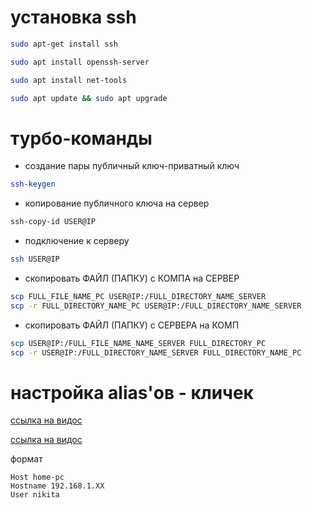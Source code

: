 # установка ssh

```bash
sudo apt-get install ssh
```

```bash
sudo apt install openssh-server
```

```bash
sudo apt install net-tools
```

```bash
sudo apt update && sudo apt upgrade
```

# турбо-команды

* создание пары публичный ключ-приватный ключ

```bash
ssh-keygen
```

* копирование публичного ключа на сервер

```bash
ssh-copy-id USER@IP
```

* подключение к серверу

```bash
ssh USER@IP
```

* скопировать ФАЙЛ (ПАПКУ) с КОМПА на СЕРВЕР

```bash
scp FULL_FILE_NAME_PC USER@IP:/FULL_DIRECTORY_NAME_SERVER
scp -r FULL_DIRECTORY_NAME_PC USER@IP:/FULL_DIRECTORY_NAME_SERVER
```

* скопировать ФАЙЛ (ПАПКУ) с СЕРВЕРА на КОМП

```bash
scp USER@IP:/FULL_FILE_NAME_NAME_SERVER FULL_DIRECTORY_PC
scp -r USER@IP:/FULL_DIRECTORY_NAME_SERVER FULL_DIRECTORY_NAME_PC
```

# настройка alias'ов - кличек

[ссылка на видос](https://www.youtube.com/watch?v=b7GJG4te0l4&list=PLAk6CfuV7hyqHyQVHZMQRihAfebXpxn2O&index=29)

[ссылка на видос](https://itsecforu.ru/2019/05/06/%F0%9F%90%A7-%D0%BA%D0%B0%D0%BA-%D1%81%D0%BE%D0%B7%D0%B4%D0%B0%D1%82%D1%8C-%D0%B0%D0%BB%D0%B8%D0%B0%D1%81-ssh-%D0%B2-linux/)

формат  

`Host home-pc`  
`Hostname 192.168.1.XX`  
`User nikita`  
